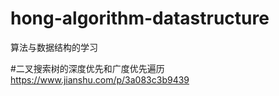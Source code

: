 # hong-algorithm-datastructure
算法与数据结构的学习

#二叉搜索树的深度优先和广度优先遍历
https://www.jianshu.com/p/3a083c3b9439
